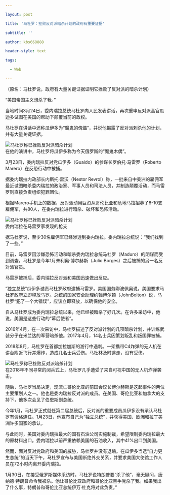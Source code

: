---
layout: post
title: '马杜罗：挫败反对派暗杀计划的政府有重要证据'
subtitle: ''
author: kbs668888
header-style: text
tags:
  - Web
---
（原名：马杜罗说，政府有大量关键证据证明它挫败了反对派的暗杀计划）

“美国帝国主义想杀了我。”

当地时间3月24日，委内瑞拉总统马杜罗向人民发表讲话，再次重申反对派高官瓜迪多试图在美国的帮助下颠覆当前的政权。

马杜罗在讲话中还称瓜伊多为“魔鬼的傀儡”，并说他揭露了反对派刺杀他的计划，并有大量关键证据。

![马杜罗称已挫败反对派暗杀计划](http://crawl.ws.126.net/c5654d987df99a8c8c2decf102491c1a.jpg)  
在他的演讲中，马杜罗将瓜伊多称为今天俄罗斯的“魔鬼木偶”。

3月23日，委内瑞拉反对党瓜伊多（Guaido）的参谋长罗伯托·马雷罗（Roberto Marero）在反恐行动中被捕。

据委内瑞拉内政部长内斯托·雷沃（Nestor
Revrol）称，一批来自中美洲的雇佣军最近试图暗杀委内瑞拉的政治家、军事人员和司法人员，并制造颠覆活动，而马雷罗则直接负责组织犯罪团伙。

根据Marero手机上的数据，反对派动用巨资从哥伦比亚和危地马拉招募了8-10支雇佣军，共80人，在委内瑞拉进行暗杀、破坏和恐怖活动。

![马杜罗称已挫败反对派暗杀计划](http://crawl.ws.126.net/a87b4089c4d118f1f04cda39ac8cbde3.jpeg)  
委内瑞拉在马雷罗家发现的枪支

据马杜罗说，至少30名雇佣军已经渗透到委内瑞拉。委内瑞拉总统说：“我们找到了一些。”

目前，马雷罗因涉嫌恐怖活动和暗杀委内瑞拉总统马杜罗（Maduro）的阴谋而受到调查。马杜罗是今年1月朱利奥·博尔赫斯（Julio
Borges）之后被捕的另一名反对派官员。

马雷罗被捕后，委内瑞拉反对派和美国迅速做出反应。

“独立总统”瓜伊多谴责马杜罗政府逮捕马雷罗。美国国务卿波佩奥说，美国要求马杜罗政府立即释放马罗。总统的国家安全助理约翰博尔顿（JohnBolton）说，马杜罗“犯了一个大错误”，应该立即释放，以确保他的安全。

自从马杜罗成为委内瑞拉总统以来，他已经被暗杀了好几次。在许多采访中，他说，美国是这些行动的“幕后使者”。

2016年4月，在一次采访中，马杜罗描述了反对派计划的几项暗杀计划，并训练武装分子在米兰达的军营暗杀他。2017年4月，14名士兵因策划叛乱和叛国罪被捕。

2018年8月，马杜罗在首都加拉加斯的游行中遇刺。一架携带C4炸弹的无人机在讲台附近飞行并爆炸，造成几名士兵受伤。马杜林及时逃走，没有受伤。

![马杜罗称已挫败反对派暗杀计划](http://crawl.ws.126.net/f7be8fd0c5a281da1b1eaa5f991ebc4f.jpg)  
在2018年不同寻常的阅兵式上，马杜罗几乎遭受了来自可视中国的无人机炸弹袭击。

随后，马杜罗当局决定，现流亡哥伦比亚的前国会议长博尔赫斯是这起事件的两位主要策划人之一。他也是委内瑞拉反对派的成员。在美国、哥伦比亚和加拿大的支持下，他多次会见了伯恩斯副总统。

今年1月，马杜罗正式就任第二届总统后，反对派的重要成员瓜伊多没有承认马杜罗有资格连任。1月23日，他宣布自己为“独立总统”，并获得美国、欧洲和拉丁美洲许多国家的承认。

与此同时，美国对委内瑞拉最大的国有石油公司实施制裁，希望限制委内瑞拉最大的原材料出口。委内瑞拉以前严重依赖美国的石油收入，其中41%出口到美国。

然而，面对反对党政府和美国的威胁，马杜罗并没有退缩。在瓜伊多当选“自力更生总统”的当天下午，马杜罗宣布与美国断绝外交关系，并要求美国大使馆工作人员在72小时内离开委内瑞拉。

1月30日，在接受俄罗斯媒体采访时，马杜罗说特朗普要“杀了他”，毫无疑问，唐纳德·特朗普命令我被杀。他让哥伦比亚政府和哥伦比亚黑手党杀了我。如果我出了什么事，特朗普和哥伦比亚总统伊万·杜克将对此负责。”

